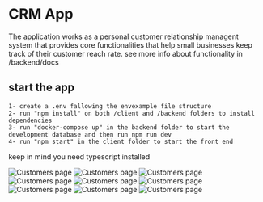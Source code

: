 # CRM App

The application works as a personal customer relationship managent system that provides core functionalities that help small businesses keep track of their customer reach rate.
see more info about functionality in /backend/docs

## start the app

    1- create a .env fallowing the envexample file structure
    2- run "npm install" on both /client and /backend folders to install dependencies
    3- run "docker-compose up" in the backend folder to start the development database and then run npm run dev
    4- run "npm start" in the client folder to start the front end

keep in mind you need typescript installed

![Customers page](./client/docs/design/Capture1.PNG "Customers Page")
![Customers page](./client/docs/design/Capture2.PNG "Customers Page")
![Customers page](./client/docs/design/Capture3.PNG "Customers Page")
![Customers page](./client/docs/design/Captura7.PNG "Customers Page")
![Customers page](./client/docs/design/Captura4.PNG "Customers Page")
![Customers page](./client/docs/design/Captura5.PNG "Customers Page")
![Customers page](./client/docs/design/Captura6.PNG "Customers Page")
![Customers page](./client/docs/design/Captura8.PNG "Customers Page")
![Customers page](./client/docs/design/Captura9.PNG "Customers Page")
